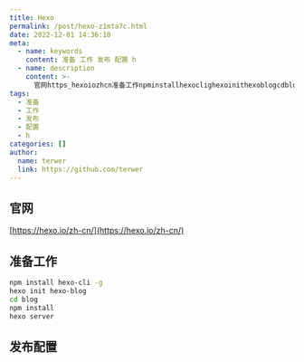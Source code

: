 ```yaml
---
title: Hexo
permalink: /post/hexo-z1mta7c.html
date: 2022-12-01 14:36:10
meta:
  - name: keywords
    content: 准备 工作 发布 配置 h
  - name: description
    content: >-
      官网https_hexoiozhcn准备工作npminstallhexoclighexoinithexoblogcdblognpminstallhexoserver发布配置‍
tags:
  - 准备
  - 工作
  - 发布
  - 配置
  - h
categories: []
author:
  name: terwer
  link: https://github.com/terwer
---
```




## 官网

[https://hexo.io/zh-cn/](https://hexo.io/zh-cn/)

## 准备工作

```bash
npm install hexo-cli -g
hexo init hexo-blog
cd blog
npm install
hexo server
```

## 发布配置

‍
